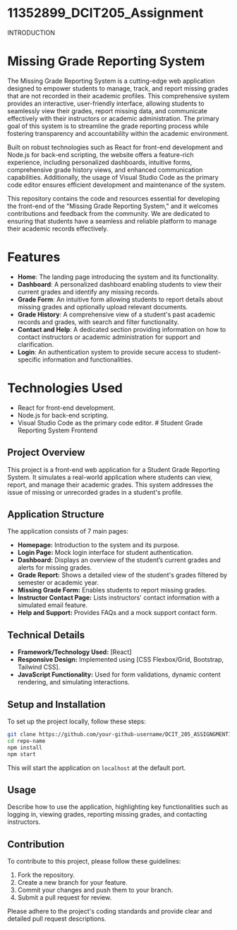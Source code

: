 



# 11352899_DCIT205_Assignment


 INTRODUCTION 

 # Missing Grade Reporting System

The Missing Grade Reporting System is a cutting-edge web application designed to empower students to manage, track, and report missing grades that are not recorded in their academic profiles. This comprehensive system provides an interactive, user-friendly interface, allowing students to seamlessly view their grades, report missing data, and communicate effectively with their instructors or academic administration. The primary goal of this system is to streamline the grade reporting process while fostering transparency and accountability within the academic environment.

Built on robust technologies such as React for front-end development and Node.js for back-end scripting, the website offers a feature-rich experience, including personalized dashboards, intuitive forms, comprehensive grade history views, and enhanced communication capabilities. Additionally, the usage of Visual Studio Code as the primary code editor ensures efficient development and maintenance of the system.

This repository contains the code and resources essential for developing the front-end of the "Missing Grade Reporting System," and it welcomes contributions and feedback from the community. We are dedicated to ensuring that students have a seamless and reliable platform to manage their academic records effectively.


# Features

- **Home**: The landing page introducing the system and its functionality.
- **Dashboard**: A personalized dashboard enabling students to view their current grades and identify any missing records.
- **Grade Form**: An intuitive form allowing students to report details about missing grades and optionally upload relevant documents.
- **Grade History**: A comprehensive view of a student's past academic records and grades, with search and filter functionality.
- **Contact and Help**: A dedicated section providing information on how to contact instructors or academic administration for support and clarification.
- **Login**: An authentication system to provide secure access to student-specific information and functionalities.

# Technologies Used

- React for front-end development.
- Node.js for back-end scripting.
- Visual Studio Code as the primary code editor. # Student Grade Reporting System Frontend

## Project Overview

This project is a front-end web application for a Student Grade Reporting System. It simulates a real-world application where students can view, report, and manage their academic grades. This system addresses the issue of missing or unrecorded grades in a student's profile.

## Application Structure

The application consists of 7 main pages:

- **Homepage:** Introduction to the system and its purpose.
- **Login Page:** Mock login interface for student authentication.
- **Dashboard:** Displays an overview of the student’s current grades and alerts for missing grades.
- **Grade Report:** Shows a detailed view of the student's grades filtered by semester or academic year.
- **Missing Grade Form:** Enables students to report missing grades.
- **Instructor Contact Page:** Lists instructors' contact information with a simulated email feature.
- **Help and Support:** Provides FAQs and a mock support contact form.

## Technical Details

- **Framework/Technology Used:** [React]
- **Responsive Design:** Implemented using [CSS Flexbox/Grid, Bootstrap, Tailwind CSS].
- **JavaScript Functionality:** Used for form validations, dynamic content rendering, and simulating interactions.

## Setup and Installation

To set up the project locally, follow these steps:

```bash
git clone https://github.com/your-github-username/DCIT_205_ASSIGNGMENT1.git
cd repo-name
npm install
npm start
```

This will start the application on `localhost` at the default port.

## Usage

Describe how to use the application, highlighting key functionalities such as logging in, viewing grades, reporting missing grades, and contacting instructors.

## Contribution

To contribute to this project, please follow these guidelines:

1. Fork the repository.
2. Create a new branch for your feature.
3. Commit your changes and push them to your branch.
4. Submit a pull request for review.

Please adhere to the project's coding standards and provide clear and detailed pull request descriptions.
